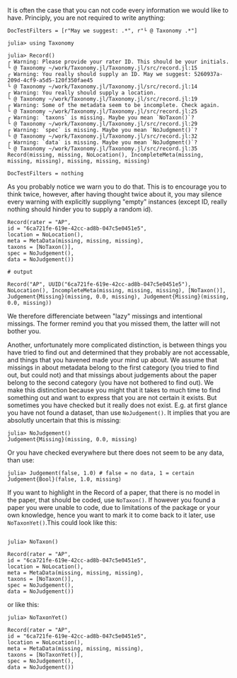 It is often the case that you can not code every information we would like to have.
Principly, you are not required to write anything:

```@meta
DocTestFilters = [r"May we suggest: .*", r"└ @ Taxonomy .*"]
```

```jldoctest missing
julia> using Taxonomy

julia> Record()
┌ Warning: Please provide your rater ID. This should be your initials.
└ @ Taxonomy ~/work/Taxonomy.jl/Taxonomy.jl/src/record.jl:15
┌ Warning: You really should supply an ID. May we suggest: 5260937a-209d-4cf9-a5d5-120f350fae45
└ @ Taxonomy ~/work/Taxonomy.jl/Taxonomy.jl/src/record.jl:14
┌ Warning: You really should supply a location.
└ @ Taxonomy ~/work/Taxonomy.jl/Taxonomy.jl/src/record.jl:19
┌ Warning: Some of the metadata seem to be incomplete. Check again.
└ @ Taxonomy ~/work/Taxonomy.jl/Taxonomy.jl/src/record.jl:25
┌ Warning: `taxons` is missing. Maybe you mean `NoTaxon()`?
└ @ Taxonomy ~/work/Taxonomy.jl/Taxonomy.jl/src/record.jl:29
┌ Warning: `spec` is missing. Maybe you mean `NoJudgment()`?
└ @ Taxonomy ~/work/Taxonomy.jl/Taxonomy.jl/src/record.jl:32
┌ Warning: `data` is missing. Maybe you mean `NoJudgment()`?
└ @ Taxonomy ~/work/Taxonomy.jl/Taxonomy.jl/src/record.jl:35
Record(missing, missing, NoLocation(), IncompleteMeta(missing, missing, missing), missing, missing, missing)
```

```@meta
DocTestFilters = nothing
```

As you probably notice we warn you to do that.
This is to encourage you to think twice, however, after having thought twice about it, you may silence every warning with explicitly suppliyng "empty" instances (except ID, really nothing should hinder you to supply a random id).

```jldoctest missing
Record(rater = "AP",
id = "6ca721fe-619e-42cc-ad8b-047c5e0451e5",
location = NoLocation(),
meta = MetaData(missing, missing, missing),
taxons = [NoTaxon()],
spec = NoJudgement(),
data = NoJudgement())

# output

Record("AP", UUID("6ca721fe-619e-42cc-ad8b-047c5e0451e5"), NoLocation(), IncompleteMeta(missing, missing, missing), [NoTaxon()], Judgement{Missing}(missing, 0.0, missing), Judgement{Missing}(missing, 0.0, missing))
```
We therefore differenciate between "lazy" missings and intentional missings.
The former remind you that you missed them, the latter will not bother you.

Another, unfortunately more complicated distinction, is between things you have tried to find out and determined that they probably are not accessable, and things that you havened made your mind up about.
We assume that missings in about metadata belong to the first category (you tried to find out, but could not) and that missings about judgements about the paper belong to the second category (you have not bothered to find out).
We make this distinction because you might that it takes to much time to find something out and want to express that you are not certain it exists.
But sometimes you have checked but it really does not exist.
E.g. at first glance you have not found a dataset, than use `NoJudgement()`.
It implies that you are absolutly uncertain that this is missing:

```jldoctest missing
julia> NoJudgement()
Judgement{Missing}(missing, 0.0, missing)
```

Or you have checked everywhere but there does not seem to be any data, than use:

```jldoctest missing
julia> Judgement(false, 1.0) # false = no data, 1 = certain
Judgement{Bool}(false, 1.0, missing)
```
If you want to highlight in the Record of a paper, that there is no model in the paper, that should be coded, use `NoTaxon()`. If however you found a paper you were unable to code, due to limitations of the package or your own knowledge, hence you want to mark it to come back to it later, use `NoTaxonYet()`.This could look like this:

```jldoctest missing

julia> NoTaxon()

Record(rater = "AP",
id = "6ca721fe-619e-42cc-ad8b-047c5e0451e5",
location = NoLocation(),
meta = MetaData(missing, missing, missing),
taxons = [NoTaxon()],
spec = NoJudgement(),
data = NoJudgement())
```
or like this:
```
julia> NoTaxonYet()

Record(rater = "AP",
id = "6ca721fe-619e-42cc-ad8b-047c5e0451e5",
location = NoLocation(),
meta = MetaData(missing, missing, missing),
taxons = [NoTaxonYet()],
spec = NoJudgement(),
data = NoJudgement())

```

